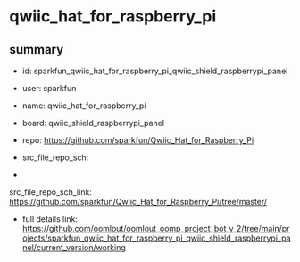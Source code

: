 # qwiic_hat_for_raspberry_pi
 
## summary 
* id: sparkfun_qwiic_hat_for_raspberry_pi_qwiic_shield_raspberrypi_panel
* user: sparkfun
* name: qwiic_hat_for_raspberry_pi
* board: qwiic_shield_raspberrypi_panel
* repo: https://github.com/sparkfun/Qwiic_Hat_for_Raspberry_Pi



* src_file_repo_sch: 
*
 src_file_repo_sch_link: https://github.com/sparkfun/Qwiic_Hat_for_Raspberry_Pi/tree/master/
* full details link: https://github.com/oomlout/oomlout_oomp_project_bot_v_2/tree/main/projects/sparkfun_qwiic_hat_for_raspberry_pi_qwiic_shield_raspberrypi_panel/current_version/working  






